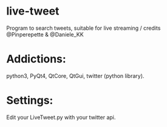 # live-tweet
Program to search tweets, suitable for live streaming /
credits @Pinperepette & @Daniele_KK 

# Addictions:
python3, PyQt4, QtCore, QtGui, twitter (python library).

# Settings:
Edit your LiveTweet.py with your twitter api.
